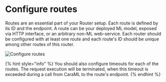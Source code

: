 # Configure routes

Routes are an essential part of your Router setup. Each route is defined by its ID and the endpoint. A route can be your deployed ML model, exposed via HTTP interface, or an arbitrary non-ML web-service. Each router should be configured with at least one route and each route's ID should be unique among other routes of this router.

![Configure routes](../../../.gitbook/assets/routes\_panel.png)

{% hint style="info" %}
You should also configure timeouts for each of the routes. The request execution will be terminated, when this timeout is exceeded during a call from CaraML to the route's endpoint.
{% endhint %}
